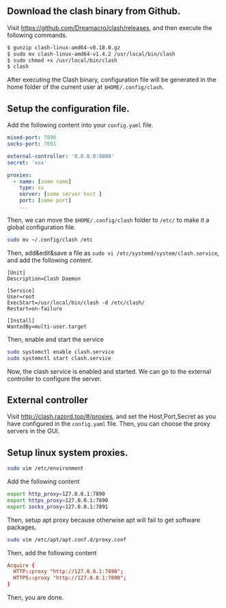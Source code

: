 ## Download the clash binary from Github.
Visit https://github.com/Dreamacro/clash/releases, and then execute the following commands.
```bash
$ gunzip clash-linux-amd64-v0.18.0.gz
$ sudo mv clash-linux-amd64-v1.4.2 /usr/local/bin/clash
$ sudo chmod +x /usr/local/bin/clash
$ clash
```
After executing the Clash binary, configuration file will be generated in the home folder of the current user at `$HOME/.config/clash`.

## Setup the configuration file.
Add the following content into your `config.yaml` file.
```yaml
mixed-port: 7890
socks-port: 7891

external-controller: '0.0.0.0:9090'
secret: 'xxx'

proxies:
  - name: [some name]
    type: ss
    server: [some server host ]
    port: [some port]
    ...
```
Then, we can move the `$HOME/.config/clash` folder to `/etc/` to make it a global configuration file.
```bash
sudo mv ~/.config/clash /etc
```
Then, add&edit&save a file as `sudo vi /etc/systemd/system/clash.service`, and add the following content.
```
[Unit]
Description=Clash Daemon

[Service]
User=root
ExecStart=/usr/local/bin/clash -d /etc/clash/
Restart=on-failure

[Install]
WantedBy=multi-user.target
```
Then, enable and start the service
```bash
sudo systemctl enable clash.service
sudo systemctl start clash.service
```
Now, the clash service is enabled and started. We can go to the external controller to configure the server.
## External controller
Visit  http://clash.razord.top/#/proxies, and set the Host,Port,Secret as you have configured in the `config.yaml` file.
Then, you can choose the proxy servers in the GUI.

## Setup linux system proxies.
```bash
sudo vim /etc/environment
```
Add the following content
```bash
export http_proxy=127.0.0.1:7890
export https_proxy=127.0.0.1:7890
export socks_proxy=127.0.0.1:7891
```
Then, setup apt proxy because otherwise apt will fail to get software packages.
```bash
sudo vim /etc/apt/apt.conf.d/proxy.conf
```
Then, add the following content 
```conf
Acquire {
  HTTP::proxy "http://127.0.0.1:7890";
  HTTPS::proxy "http://127.0.0.1:7890";
}
```
Then, you are done.
